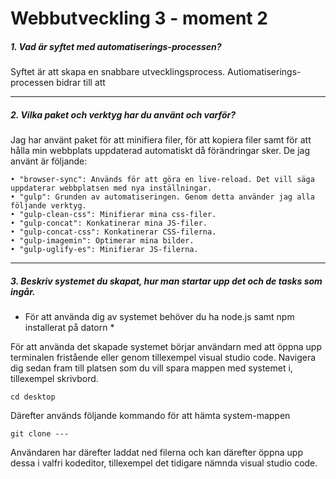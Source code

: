 # Webbutveckling 3 - moment 2

##### 1. Vad är syftet med automatiserings-processen? 

Syftet är att skapa en snabbare utvecklingsprocess.
Autiomatiserings-processen bidrar till att 

***

 ##### 2. Vilka paket och verktyg har du använt och varför? 
Jag har använt paket för att minifiera filer, för att kopiera filer samt för att hålla min 
webbplats uppdaterad automatiskt då förändringar sker. De jag använt är följande: 

```
• "browser-sync": Används för att göra en live-reload. Det vill säga uppdaterar webbplatsen med nya inställningar.
• "gulp": Grunden av automatiseringen. Genom detta använder jag alla följande verktyg. 
• "gulp-clean-css": Minifierar mina css-filer.
• "gulp-concat": Konkatinerar mina JS-filer.
• "gulp-concat-css": Konkatinerar CSS-filerna.
• "gulp-imagemin": Optimerar mina bilder.
• "gulp-uglify-es": Minifierar JS-filerna.
```
***

##### 3. Beskriv systemet du skapat, hur man startar upp det och de tasks som ingår. 
* För att använda dig av systemet behöver du ha node.js samt npm installerat på datorn * 

 För att använda det skapade systemet börjar användarn med att öppna upp terminalen fristående eller genom tillexempel visual studio code. Navigera dig sedan fram till platsen som du vill spara mappen med systemet i, tillexempel skrivbord. 
```
cd desktop 
```
Därefter används följande kommando för att hämta system-mappen
```
git clone --- 
```
Användaren har därefter laddat ned filerna och kan därefter öppna upp dessa i valfri kodeditor, tillexempel det tidigare nämnda visual studio code. 




